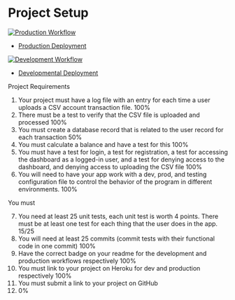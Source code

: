 # Project Setup

[![Production Workflow](https://github.com/kmc63/is218finalProject/actions/workflows/prod.yml/badge.svg)](https://github.com/kaw393939/docker_flask/actions/workflows/prod.yml)

* [Production Deployment](https://is218projectfinal-prod.herokuapp.com/)


[![Development Workflow](https://github.com/kmc63/is218finalProject/actions/workflows/dev.yml/badge.svg)](https://github.com/kaw393939/docker_flask/actions/workflows/dev.yml)

* [Developmental Deployment](https://is218projectfinal-dev.com/)

Project Requirements

1. Your project must have a log file with an entry for each time a user uploads a CSV account transaction file. 
100%
2. There must be a test to verify that the CSV file is uploaded and processed
100%
3. You must create a database record that is related to the user record for each transaction
50%
4. You must calculate a balance and have a test for this
100%
5. You must have a test for login, a test for registration, a test for accessing the dashboard as a logged-in user, and a test for denying access to the dashboard, and denying access to uploading the CSV file
100%
6. You will need to have your app work with a dev, prod, and testing configuration file to control the behavior of the program in different environments.
100%


You must

7. You need at least 25 unit tests, each unit test is worth 4 points.  There must be at least one test for each thing that the user does in the app.
15/25
8. You will need at least 25 commits (commit tests with their functional code in one commit)
100%
9. Have the correct badge on your readme for the development and production workflows respectively 
100%
10. You must link to your project on Heroku for dev and production respectively
100%
11. You must submit a link to your project on GitHub
12. 0%